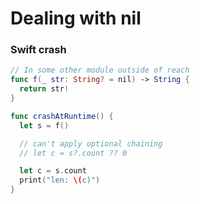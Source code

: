 # Dealing with nil

### Swift crash

```swift
// In some other module outside of reach
func f(_ str: String? = nil) -> String {
  return str!
}

func crashAtRuntime() {
  let s = f()

  // can't apply optional chaining
  // let c = s?.count ?? 0

  let c = s.count
  print("len: \(c)")
}
```